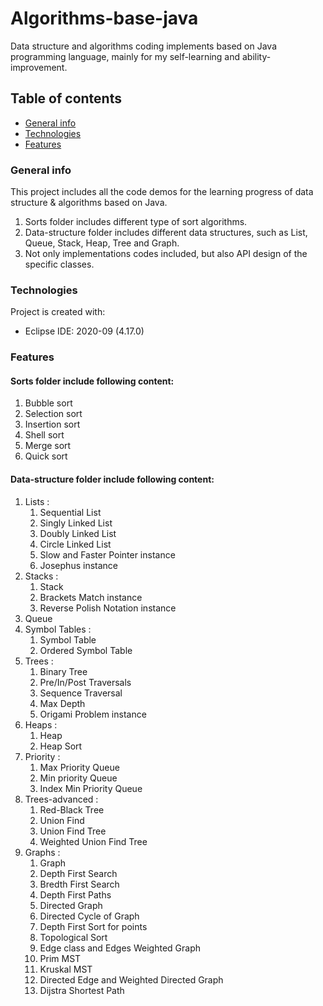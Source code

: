 # Algorithms-base-java
Data structure and algorithms coding implements based on Java programming language, mainly for my self-learning and ability-improvement. 

## Table of contents
* [General info](#general-info)
* [Technologies](#technologies)
* [Features](#features)

### General info
This project includes all the code demos for the learning progress of data structure & algorithms based on Java.   
1. Sorts folder includes different type of sort algorithms.   
2. Data-structure folder includes different data structures, such as List, Queue, Stack, Heap, Tree and Graph.  
3. Not only implementations codes included, but also API design of the specific classes.

### Technologies
Project is created with:
* Eclipse IDE: 2020-09 (4.17.0)  

### Features
#### Sorts folder include following content:
  1. Bubble sort
  2. Selection sort
  3. Insertion sort
  4. Shell sort  
  5. Merge sort  
  6. Quick sort
#### Data-structure folder include following content:
  1. Lists :   
     1) Sequential List  
     2) Singly Linked List  
     3) Doubly Linked List  
     4) Circle Linked List  
     5) Slow and Faster Pointer instance  
     6) Josephus instance  
  2. Stacks :  
     1) Stack  
     2) Brackets Match instance  
     3) Reverse Polish Notation instance  
  3. Queue  
  4. Symbol Tables :   
     1) Symbol Table  
     2) Ordered Symbol Table  
  5. Trees :  
     1) Binary Tree  
     2) Pre/In/Post Traversals
     3) Sequence Traversal
     4) Max Depth
     5) Origami Problem instance  
  6. Heaps :  
     1) Heap  
     2) Heap Sort  
  7. Priority :  
     1) Max Priority Queue  
     2) Min priority Queue
     3) Index Min Priority Queue  
  8. Trees-advanced :  
     1) Red-Black Tree  
     2) Union Find   
     3) Union Find Tree
     4) Weighted Union Find Tree  
  9. Graphs :   
     1) Graph  
     2) Depth First Search
     3) Bredth First Search
     4) Depth First Paths  
     5) Directed Graph  
     6) Directed Cycle of Graph  
     7) Depth First Sort for points  
     8) Topological Sort  
     9) Edge class and Edges Weighted Graph  
     10) Prim MST  
     11) Kruskal MST
     12) Directed Edge and Weighted Directed Graph  
     13) Dijstra Shortest Path
